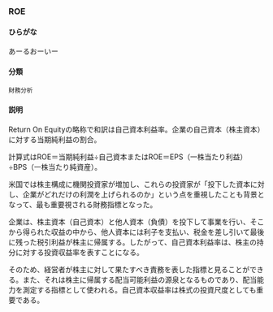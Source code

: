 <div style="display:none;">

## [あ行](securities-terms?id=あ行)
## [か行](securities-terms?id=か行)
## [さ行](securities-terms?id=さ行)
## [た行](securities-terms?id=た行)
## [な行](securities-terms?id=な行)
## [は行](securities-terms?id=は行)
## [ま行](securities-terms?id=ま行)
## [や行](securities-terms?id=や行)
## [ら行](securities-terms?id=ら行)
## [わ行](securities-terms?id=わ行)
## [英数字・記号](securities-terms?id=英数字・記号)

</div>

### ROE

#### ひらがな

あーるおーいー

#### 分類

`財務分析`

#### 説明

Return On Equityの略称で和訳は自己資本利益率。企業の自己資本（株主資本）に対する当期純利益の割合。
計算式はROE＝当期純利益÷自己資本またはROE＝EPS（一株当たり利益）÷BPS（一株当たり純資産）。
米国では株主構成に機関投資家が増加し、これらの投資家が「投下した資本に対し、企業がどれだけの利潤を上げられるのか」という点を重視したことも背景となって、最も重要視される財務指標となった。
 
企業は、株主資本（自己資本）と他人資本（負債）を投下して事業を行い、そこから得られた収益の中から、他人資本には利子を支払い、税金を差し引いて最後に残った税引利益が株主に帰属する。したがって、自己資本利益率は、株主の持分に対する投資収益率を表すことになる。
そのため、経営者が株主に対して果たすべき責務を表した指標と見ることができる。また、それは株主に帰属する配当可能利益の源泉となるものであり、配当能力を測定する指標として使われる。自己資本収益率は株式の投資尺度としても重要である。

